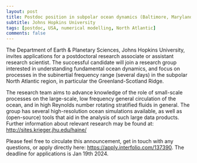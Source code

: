 ```yaml
---
layout: post
title: Postdoc position in subpolar ocean dynamics (Baltimore, Maryland)
subtitle: Johns Hopkins University
tags: [postdoc, USA, numerical modelling, North Atlantic]
comments: false
---
```

The Department of Earth & Planetary Sciences, Johns Hopkins University, invites applications for a postdoctoral research associate or assistant research scientist. The successful candidate will join a research group interested in understanding fundamental ocean dynamics, and focus on processes in the subinertial frequency range (several days) in the subpolar North Atlantic region, in particular the Greenland-Scotland Ridge. 

The research team aims to advance knowledge of the role of small-scale processes on the large-scale, low frequency general circulation of the ocean, and in high Reynolds number rotating stratified fluids in general. The group has several high-resolution ocean simulations available, as well as (open-source) tools that aid in the analysis of such large data products. Further information about relevant research may be found at: http://sites.krieger.jhu.edu/haine/

Please feel free to circulate this announcement, get in touch with any questions, or apply directly here: https://apply.interfolio.com/137390.  The deadline for applications is Jan 19th 2024. 
